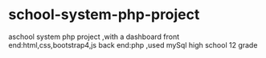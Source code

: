 # school-system-php-project
aschool system php project ,with a dashboard 
front end:html,css,bootstrap4,js
back end:php ,used mySql
high school 12 grade
